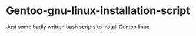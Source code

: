# Gentoo-gnu-linux-installation-script
Just some badly written bash scripts to install Gentoo linux
